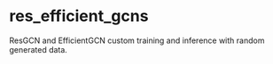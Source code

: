 # res_efficient_gcns
ResGCN and EfficientGCN custom training and inference with random generated data.

